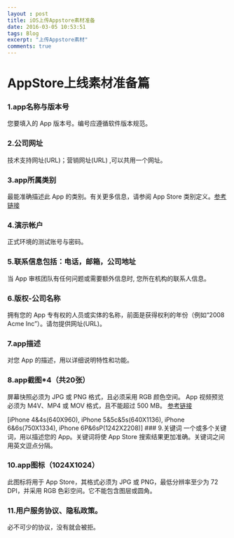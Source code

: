 ```yaml
---
layout : post
title: iOS上传Appstore素材准备
date: 2016-03-05 10:53:51
tags: Blog
excerpt: "上传Appstore素材"
comments: true
---
```

# AppStore上线素材准备篇
### 1.app名称与版本号
您要填入的 App 版本号。编号应遵循软件版本规范。
### 2.公司网址
技术支持网址(URL)；营销网址(URL) ,可以共用一个网址。
### 3.app所属类别  
最能准确描述此 App 的类别。有关更多信息，请参阅 App Store 类别定义。[参考链接](https://itunesconnect.apple.com/itc/static/category_definitions)
### 4.演示帐户
正式环境的测试账号与密码。
### 5.联系信息包括：电话，邮箱，公司地址 
当 App 审核团队有任何问题或需要额外信息时, 您所在机构的联系人信息。
### 6.版权-公司名称
拥有您的 App 专有权的人员或实体的名称，前面是获得权利的年份（例如“2008 Acme Inc”）。请勿提供网址(URL)。
### 7.app描述
对您 App 的描述，用以详细说明特性和功能。
### 8.app截图*4（共20张）
屏幕快照必须为 JPG 或 PNG 格式，且必须采用 RGB 颜色空间。 App 视频预览必须为 M4V、MP4 或 MOV 格式，且不能超过 500 MB。 [参考链接](https://developer.apple.com/library/ios/documentation/LanguagesUtilities/Conceptual/iTunesConnect_Guide/Appendices/Properties.html#//apple_ref/doc/uid/TP40011225-CH26-SW2)

[iPhone 4&4s(640X960), iPhone 5&5c&5s(640X1136), iPhone 6&6s(750X1334), iPhone 6P&6sP(1242X2208)] ### 9.关键词 
一个或多个关键词，用以描述您的 App。关键词将使 App Store 搜索结果更加准确。关键词之间用英文逗点分隔。
### 10.app图标（1024X1024）
此图标将用于 App Store，其格式必须为 JPG 或 PNG，最低分辨率至少为 72 DPI，并采用 RGB 色彩空间。它不能包含图层或圆角。
### 11.用户服务协议、隐私政策。
必不可少的协议，没有就会被拒。